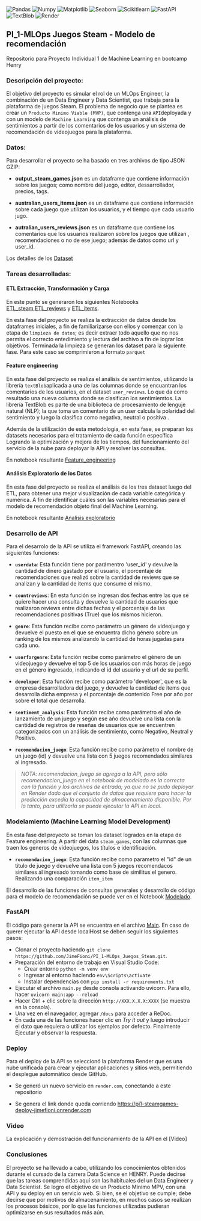 ![Pandas](https://img.shields.io/badge/-Pandas-333333?style=flat&logo=pandas)
![Numpy](https://img.shields.io/badge/-Numpy-333333?style=flat&logo=numpy)
![Matplotlib](https://img.shields.io/badge/-Matplotlib-333333?style=flat&logo=matplotlib)
![Seaborn](https://img.shields.io/badge/-Seaborn-333333?style=flat&logo=seaborn)
![Scikitlearn](https://img.shields.io/badge/-Scikitlearn-333333?style=flat&logo=scikitlearn)
![FastAPI](https://img.shields.io/badge/-FastAPI-333333?style=flat&logo=fastapi)
![TextBlob](https://img.shields.io/badge/-TextBlob-333333?style=flat&logo=textblob)
![Render](https://img.shields.io/badge/-Render-333333?style=flat&logo=render)
## PI_1-MLOps Juegos Steam - Modelo de recomendación

Repositorio para Proyecto Individual 1 de Machine Learning en bootcamp Henry

### Descripción del proyecto:

El objetivo del proyecto es simular el rol de un MLOps Engineer, la combinación de un Data Engineer y Data Scientist, que trabaja para la plataforma de juegos Steam.
El problema de negocio que se plantea es crear un `Producto Minimo Viable (MVP)`, que contenga una `API`deployada y con un modelo de `Machine Learning` que contenga un análisis de sentimientos a partir de los comentarios de los usuarios y un sistema de recomendación de videojuegos para la plataforma. 

### Datos:

Para desarrollar el proyecto se ha basado en tres archivos de tipo JSON GZIP:

+ **output_steam_games.json** es un dataframe que contiene información sobre los juegos; como nombre del juego, editor, dessarrollador, precios, tags.

+ **australian_users_items.json** es un dataframe que contiene información sobre cada juego que utilizan los usuarios, y el tiempo que cada usuario jugo.

+ **autralian_users_reviews.json** es un dataframe que contiene los comentarios que los usuarios realizaron sobre los juegos que utilizan , recomendaciones o no de ese juego; además de datos como url y user_id.

Los detalles de los [Dataset](/images/diccionario_games.JPG) 


### Tareas desarrolladas:

#### ETL Extracción, Transformación y Carga

En este punto se generaron los siguientes Notebooks [ETL_steam](/ETL_steam_games.ipynb),[ETL_reviews](/ETL_user_reviews.ipynb) y [ETL_items](/ETL_user_items.ipynb).

En esta fase del proyecto se realiza la extracción de datos desde los dataframes iniciales, a fin de familiarizarse con ellos y comenzar con la etapa de `limpieza de datos`; es decir extraer todo aquello que no nos permita el correcto entedimiento y lectura del archivo a fin de lograr los objetivos.
Terminada la limpieza se generan los dataset para la siguiente fase. Para este caso se comprimieron a formato `parquet`

#### Feature engineering

En esta fase del proyecto se realiza el análisis de sentimientos, utilizando la librería `textBlob`aplicada a una de las columnas donde se encuantran los comentarios de los usuarios, en el dataset `user_reviews`. Lo que da como resultado una nueva columna donde se clasifican los sentimiemtos. La librería TextBlob es parte de una biblioteca de procesamiento de lenguje natural (NLP); la que toma un comentario de un user calcula la polaridad del sentimiento y luego la clasifica como negativa, neutral o positiva .

Además de la utilización de esta metodología, en esta fase, se preparan los datasets necesarios para el tratamiento de cada función específica Logrando la optimización y mejora de los tiempos,  del funcionamiento del servicio de la nube para deployar la API y resolver las consultas.

En notebook resultante [Feature_engineering](/F_eng_y_API.ipynb)

#### Análisis Exploratorio de los Datos

En esta fase del proyecto se realiza el análisis de los tres dataset luego del ETL, para obtener una mejor visualización de cada variable categórica y numérica. A fin de identificar cuáles son las variables necesarias para el modelo de recomendación objeto final del Machine Learning.

En notebook resultante [Analisis exploratorio](/EDA.ipynb)

### Desarrollo de API

Para el desarrolo de la API se utiliza el framework FastAPI, creando las siguientes funciones:

* **`userdata`**: Esta función tiene por parámentro 'user_id' y devulve la cantidad de dinero gastado por el usuario, el porcentaje de recomendaciones que realizó sobre la cantidad de reviews que se analizan y la cantidad de items que consume el mismo.

* **`countreviews`**: En esta función se ingresan dos fechas entre las que se quiere hacer una consulta y devuelve la cantidad de usuarios que realizaron reviews entre dichas fechas y el porcentaje de las recomendaciones positivas (True) que los mismos hicieron.

* **`genre`**: Esta función recibe como parámetro un género de videojuego y devuelve el puesto en el que se encuentra dicho género sobre un ranking de los mismos analizando la cantidad de horas jugadas para cada uno.

* **`userforgenre`**: Esta función recibe como parámetro el género de un videojuego y devuelve el top 5 de los usuarios con más horas de juego en el género ingresado, indicando el id del usuario y el url de su perfil.

* **`developer`**: Esta función recibe como parámetro 'developer', que es la empresa desarrolladora del juego, y devuelve la cantidad de items que desarrolla dicha empresa y el porcentaje de contenido Free por año por sobre el total que desarrolla.

* **`sentiment_analysis`**: Esta función recibe como parámetro el año de lanzamiento de un juego y según ese año devuelve una lista con la cantidad de registros de reseñas de usuarios que se encuentren categorizados con un análisis de sentimiento, como Negativo, Neutral y Positivo.

* **`recomendacion_juego`**: Esta función recibe como parámetro el nombre de un juego (id) y devuelve una lista con 5 juegos recomendados similares al ingresado.

> *NOTA: recomendacion_juego se agrega a la API, pero sólo recomendacion_juego en el notebook de modelado es la correcta con la función y los archivos de entrada; ya que no se pudo deployar en Render dado que el conjunto de datos que requiere para hacer la predicción excedía la capacidad de almacenamiento disponible. Por lo tanto, para utilizarla se puede ejecutar la API en local.*

### Modelamiento (Machine Learning Model Development)

En esta fase del proyecto se toman los dataset logrados en la etapa de Feature engineering. A partir del data `steam_games`, con las columnas que traen los generos de videojuegos, los títulos e identificación. 

* **`recomendacion_juego`**: Esta función recibe como parametro el "id" de un titulo de juego y devuelve una lista con 5 juegos recomendacos similares al ingresado tomando como base de similitus el genero. Realizando una comparación  `item_item`

El desarrollo de las funciones de consultas generales y desarrollo de código para el modelo de recomendación se puede ver en el Notebook [Modelado](/Modelado%20ML.ipynb). 

### FastAPI

El código para generar la API se encuentra en el archivo [Main](/main.py). En caso de querer ejecutar la API desde localHost se deben seguir los siguientes pasos:

- Clonar el proyecto haciendo `git clone https://github.com/JimeFioni/PI_1-MLOps_Juegos_Steam.git`.
- Preparación del entorno de trabajo en Visual Studio Code:
    * Crear entorno `python -m venv env`
    * Ingresar al entorno haciendo `env\Scripts\activate`
    * Instalar dependencias con `pip install -r requirements.txt`
- Ejecutar el archivo `main.py` desde consola activando uvicorn. Para ello, hacer `uvicorn main:app --reload`
- Hacer Ctrl + clic sobre la dirección `http://XXX.X.X.X:XXXX` (se muestra en la consola).
- Una vez en el navegador, agregar `/docs` para acceder a ReDoc.
- En cada una de las funciones hacer clic en *Try it out* y luego introducir el dato que requiera o utilizar los ejemplos por defecto. Finalmente Ejecutar y observar la respuesta.

### Deploy 

Para el deploy de la API se seleccionó la plataforma Render que es una nube unificada para crear y ejecutar aplicaciones y sitios web, permitiendo el desplegue automnático desde GitHub. 

* Se generó un nuevo servicio en `render.com`, conectando a este repositorio

* Se genera el link donde queda corriendo https://pi1-steamgames-deploy-jimefioni.onrender.com 

### Video

La explicación y demostración del funcionamiento de la API en el [Video]

### Conclusiones 

El proyecto se ha llevado a cabo, utilizando los conocimientos obtenidos durante el cursado de la carrera Data Science en HENRY.
Puede decirse que las tareas comprendidas aquí son las habituales del un Data Engineer y Data Scientist. 
Se logro el objetivo de un Producto Minimo MPV, con una API y su deploy en un servicio web. Si bien, se el objetivo se cumple; debe decirse que por motivos de almacenamiento, en muchos casos se realizan los procesos básicos, por lo que las funciones utilizadas pudieran optimizarse en sus resultados más aún.







